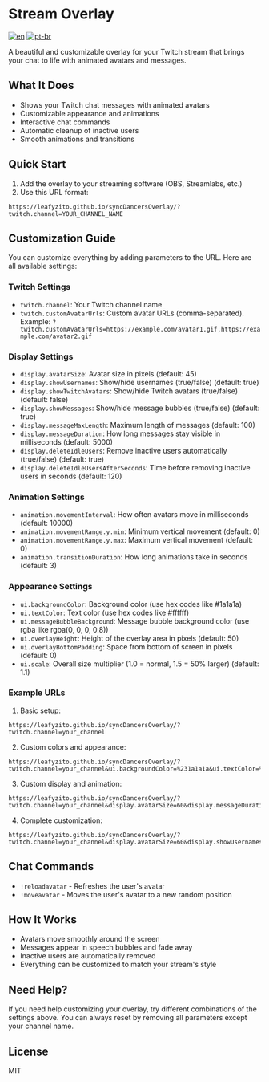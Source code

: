 # Stream Overlay

[![en](https://img.shields.io/badge/lang-en-red.svg)](README.md)
[![pt-br](https://img.shields.io/badge/lang-pt--br-green.svg)](README.pt.md)

A beautiful and customizable overlay for your Twitch stream that brings your chat to life with animated avatars and messages.

## What It Does

- Shows your Twitch chat messages with animated avatars
- Customizable appearance and animations
- Interactive chat commands
- Automatic cleanup of inactive users
- Smooth animations and transitions

## Quick Start

1. Add the overlay to your streaming software (OBS, Streamlabs, etc.)
2. Use this URL format:
```
https://leafyzito.github.io/syncDancersOverlay/?twitch.channel=YOUR_CHANNEL_NAME
```

## Customization Guide

You can customize everything by adding parameters to the URL. Here are all available settings:

### Twitch Settings
- `twitch.channel`: Your Twitch channel name
- `twitch.customAvatarUrls`: Custom avatar URLs (comma-separated). Example: `?twitch.customAvatarUrls=https://example.com/avatar1.gif,https://example.com/avatar2.gif`

### Display Settings
- `display.avatarSize`: Avatar size in pixels (default: 45)
- `display.showUsernames`: Show/hide usernames (true/false) (default: true)
- `display.showTwitchAvatars`: Show/hide Twitch avatars (true/false) (default: false)
- `display.showMessages`: Show/hide message bubbles (true/false) (default: true)
- `display.messageMaxLength`: Maximum length of messages (default: 100)
- `display.messageDuration`: How long messages stay visible in milliseconds (default: 5000)
- `display.deleteIdleUsers`: Remove inactive users automatically (true/false) (default: true)
- `display.deleteIdleUsersAfterSeconds`: Time before removing inactive users in seconds (default: 120)

### Animation Settings
- `animation.movementInterval`: How often avatars move in milliseconds (default: 10000)
- `animation.movementRange.y.min`: Minimum vertical movement (default: 0)
- `animation.movementRange.y.max`: Maximum vertical movement (default: 0)
- `animation.transitionDuration`: How long animations take in seconds (default: 3)

### Appearance Settings
- `ui.backgroundColor`: Background color (use hex codes like #1a1a1a)
- `ui.textColor`: Text color (use hex codes like #ffffff)
- `ui.messageBubbleBackground`: Message bubble background color (use rgba like rgba(0, 0, 0, 0.8))
- `ui.overlayHeight`: Height of the overlay area in pixels (default: 50)
- `ui.overlayBottomPadding`: Space from bottom of screen in pixels (default: 0)
- `ui.scale`: Overall size multiplier (1.0 = normal, 1.5 = 50% larger) (default: 1.1)

### Example URLs

1. Basic setup:
```
https://leafyzito.github.io/syncDancersOverlay/?twitch.channel=your_channel
```

2. Custom colors and appearance:
```
https://leafyzito.github.io/syncDancersOverlay/?twitch.channel=your_channel&ui.backgroundColor=%231a1a1a&ui.textColor=%23ffffff&ui.scale=1.1
```

3. Custom display and animation:
```
https://leafyzito.github.io/syncDancersOverlay/?twitch.channel=your_channel&display.avatarSize=60&display.messageDuration=8000&animation.movementInterval=5000&animation.transitionDuration=2
```

4. Complete customization:
```
https://leafyzito.github.io/syncDancersOverlay/?twitch.channel=your_channel&display.avatarSize=60&display.showUsernames=true&display.showMessages=true&display.messageDuration=5000&animation.movementInterval=10000&animation.transitionDuration=3&ui.backgroundColor=%231a1a1a&ui.textColor=%23ffffff&ui.scale=1.1
```

## Chat Commands

- `!reloadavatar` - Refreshes the user's avatar
- `!moveavatar` - Moves the user's avatar to a new random position

## How It Works

- Avatars move smoothly around the screen
- Messages appear in speech bubbles and fade away
- Inactive users are automatically removed
- Everything can be customized to match your stream's style

## Need Help?

If you need help customizing your overlay, try different combinations of the settings above. You can always reset by removing all parameters except your channel name.

## License

MIT
